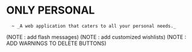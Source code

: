 # ONLY PERSONAL
      ~ _A web application that caters to all your personal needs._





(NOTE : add flash messages)
(NOTE : add customized wishlists)
(NOTE : ADD WARNINGS TO DELETE BUTTONS)
